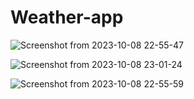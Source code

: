 # Weather-app
![Screenshot from 2023-10-08 22-55-47](https://github.com/Anudeep02/Weather-app/assets/74246826/94c6c7cf-ef53-4467-a865-7030cdb78c23)

![Screenshot from 2023-10-08 23-01-24](https://github.com/Anudeep02/Weather-app/assets/74246826/7a582043-4bf0-4dfc-b43b-16e0221abd10)

![Screenshot from 2023-10-08 22-55-59](https://github.com/Anudeep02/Weather-app/assets/74246826/651eea09-95a3-4c09-9b31-4b9388a45bc2)

